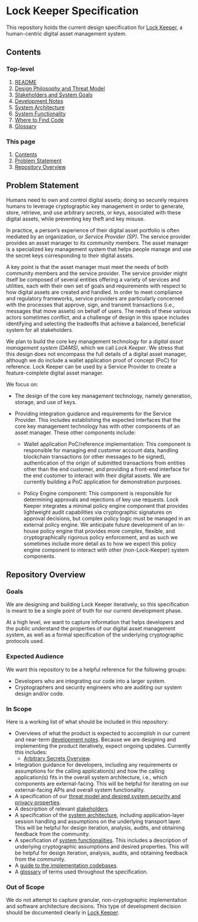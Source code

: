 
# Lock Keeper Specification

This repository holds the current design specification for [Lock Keeper](https://github.com/boltlabs-inc/key-mgmt), a human-centric digital asset management system.

## Contents
### Top-level
1. [README](README.md)<br>
1. [Design Philosophy and Threat Model](design-philosophy-and-threat-model.md)<br>
1. [Stakeholders and System Goals](stakeholders-and-goals.md)<br>
1. [Development Notes](dev-notes.md) <br>
1. [System Architecture](systems-architecture.md)<br>
1. [System Functionality](system-functionalities.md)<br>
1. [Where to Find Code](repository-list.md)<br>
1. [Glossary](glossary.md)

### This page
1. [Contents](#contents)<br>
1. [Problem Statement](#problem-statement)<br>
1. [Repository Overview](#repository-overview)<br>

## Problem Statement

Humans need to own and control digital assets; doing so securely requires humans to leverage cryptographic key management in order to generate, store, retrieve, and use arbitrary secrets, or keys, associated with these digital assets, while preventing key theft and key misuse. 

In practice, a person’s experience of their digital asset portfolio is often mediated by an organization, or _Service Provider (SP)_. The service provider provides an asset manager to its community members. The asset manager is a specialized key management system that helps people manage and use the secret keys corresponding to their digital assets.

A key point is that the asset manager must meet the needs of both community members and the service provider. The service provider might itself be composed of several entities offering a variety of services and utilities, each with their own set of goals and requirements with respect to how digital assets are created and handled. In order to meet compliance and regulatory frameworks, service providers are particularly concerned with the processes that approve, sign, and transmit transactions (i.e., messages that move assets) on behalf of users. The needs of these various actors sometimes conflict, and a challenge of design in this space includes identifying and selecting the tradeoffs that achieve a balanced, beneficial system for all stakeholders.

We plan to build the core key management technology for a _digital asset management system (DAMS)_, which we call _Lock Keeper_. We stress that this design does not encompass the full details of a digital asset manager, although we do include a wallet application proof of concept (PoC) for reference. Lock Keeper can be used by a Service Provider to create a feature-complete digital asset manager. 

We focus on:

- The design of the core key management technology, namely generation, storage, and use of keys.

- Providing integration guidance and requirements for the Service Provider. This includes establishing the expected interfaces that the core key management technology has with other components of an asset manager. These other components include:

    - Wallet application PoC/reference implementation: This component is responsible for managing end customer account data, handling blockchain transactions (or other messages to be signed), authentication of the origin of submitted transactions from entities other than the end customer, and providing a front-end interface for the end customer to interact with their digital assets. We are currently building a PoC application for demonstration purposes.

    - Policy Engine component: This component is responsible for determining approvals and rejections of key use requests. Lock Keeper integrates a minimal policy engine component that provides lightweight audit capabilities via cryptographic signatures on approval decisions, but complex policy logic must be managed in an external policy engine. We anticipate future development of an in-house policy engine that provides more complex, flexible, and cryptographically rigorous policy enforcement, and as such we sometimes include more detail as to how we expect this policy engine component to interact with other (non-Lock-Keeper) system components.


## Repository Overview
### Goals
We are designing and building Lock Keeper iteratively, so this specification is meant to be a single point of truth for our current development phase.

At a high level, we want to capture information that helps developers and the public understand the properties of our digital asset management system, as well as a formal specification of the underlying cryptographic protocols used. 

### Expected Audience
We want this repository to be a helpful reference for the following groups:
- Developers who are integrating our code into a larger system.
- Cryptographers and security engineers who are auditing our system design and/or code.

### In Scope
Here is a working list of what should be included in this repository:
- Overviews of what the product is expected to accomplish in our current and near-term [development notes](dev-notes.md). Because we are designing and implementing the product iteratively, expect ongoing updates. Currently this includes:
    - [Arbitrary Secrets Overview](arbitrary-secrets-overview.md).
- Integration guidance for developers, including any requirements or assumptions for the calling application(s) and how the calling application(s) fits in the overall system architecture, i.e., which components are external-facing. This will be helpful for iterating on our external-facing APIs and overall system functionality.
- A specification of our [threat model and desired system security and privacy properties](design-philosophy-and-threat-model.md).
- A description of relevant [stakeholders](stakeholders-and-goals.md).
- A specification of the [system architecture](systems-architecture.md), including application-layer session handling and assumptions on the underlying transport layer. This will be helpful for design iteration, analysis, audits, and obtaining feedback from the community.
- A specification of [system functionalities](system-functionalities.md). This includes a description of underlying cryptographic assumptions and desired properties. This will be helpful for design iteration, analysis, audits, and obtaining feedback from the community.
- A [guide to the implementation codebases](repository-list.md).
- A [glossary](glossary.md) of terms used throughout the specification.

### Out of Scope
We do not attempt to capture granular, non-cryptographic implementation and software architecture decisions. This type of development decision should be documented clearly in [Lock Keeper](https://github.com/boltlabs-inc/key-mgmt).



